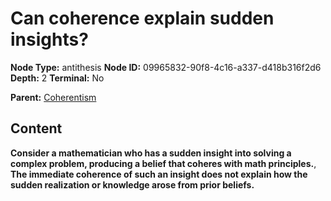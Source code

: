 # Can coherence explain sudden insights?

**Node Type:** antithesis
**Node ID:** 09965832-90f8-4c16-a337-d418b316f2d6
**Depth:** 2
**Terminal:** No

**Parent:** [Coherentism](coherentism.md)

## Content

**Consider a mathematician who has a sudden insight into solving a complex problem, producing a belief that coheres with math principles.**, **The immediate coherence of such an insight does not explain how the sudden realization or knowledge arose from prior beliefs.**
